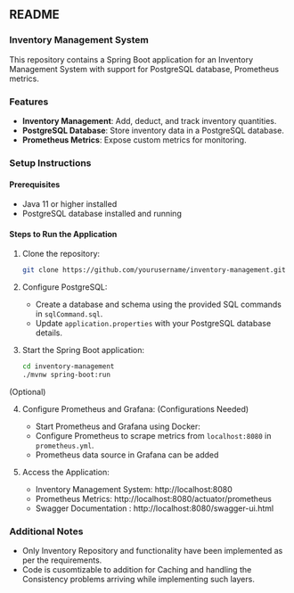 ## README

### Inventory Management System

This repository contains a Spring Boot application for an Inventory Management System with support for PostgreSQL database, Prometheus metrics.

### Features
- **Inventory Management**: Add, deduct, and track inventory quantities.
- **PostgreSQL Database**: Store inventory data in a PostgreSQL database.
- **Prometheus Metrics**: Expose custom metrics for monitoring.

### Setup Instructions

#### Prerequisites
- Java 11 or higher installed
- PostgreSQL database installed and running

#### Steps to Run the Application

1. Clone the repository:
   ```bash
   git clone https://github.com/yourusername/inventory-management.git
   ```

2. Configure PostgreSQL:
   - Create a database and schema using the provided SQL commands in `sqlCommand.sql`.
   - Update `application.properties` with your PostgreSQL database details.

3. Start the Spring Boot application:
   ```bash
   cd inventory-management
   ./mvnw spring-boot:run
   ```
(Optional)

4. Configure Prometheus and Grafana: (Configurations Needed)
   - Start Prometheus and Grafana using Docker:
   - Configure Prometheus to scrape metrics from `localhost:8080` in `prometheus.yml`.
   - Prometheus data source in Grafana can be added

5. Access the Application:
   - Inventory Management System: http://localhost:8080
   - Prometheus Metrics: http://localhost:8080/actuator/prometheus
   - Swagger Documentation : http://localhost:8080/swagger-ui.html


### Additional Notes
- Only Inventory Repository and functionality have been implemented as per the requirements.
- Code is cusomtizable to addition for Caching and handling the Consistency problems arriving while implementing such layers.
